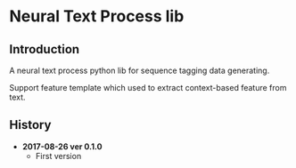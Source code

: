 # Neural Text Process lib

## Introduction

A neural text process python lib for sequence tagging data generating.

Support feature template which used to extract context-based feature from text.

## History

- **2017-08-26 ver 0.1.0**
  - First version